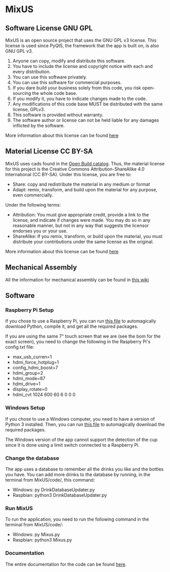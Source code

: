 # MixUS

## Software License GNU GPL
MixUS is an open source project that uses the GNU GPL v3 license. This license is used since PyQt5, the framework that the app is built on, is also GNU GPL v3.

1. Anyone can copy, modify and distribute this software.
2. You have to include the license and copyright notice with each and every distribution.
3. You can use this software privately.
4. You can use this software for commercial purposes.
5. If you dare build your business solely from this code, you risk open-sourcing the whole code base.
6. If you modify it, you have to indicate changes made to the code.
7. Any modifications of this code base MUST be distributed with the same license, GPLv3.
8. This software is provided without warranty.
9. The software author or license can not be held liable for any damages inflicted by the software.

More information about this license can be found [here](https://gist.github.com/kn9ts/cbe95340d29fc1aaeaa5dd5c059d2e60)

## Material License CC BY-SA
MixUS uses cads found in the [Open Build catalog](https://openbuildspartstore.com/). Thus, the material license for this project is the Creative Commons Attribution-ShareAlike 4.0 International (CC BY-SA). 
Under this license, you are free to:
- Share: copy and redistribute the material in any medium or format
- Adapt: remix, transform, and build upon the material for any purpose, even commercially.

Under the following terms:
- Attribution: You must give appropriate credit, provide a link to the license, and indicate if changes were made. You may do so in any reasonable manner, but not in any way that suggests the licensor endorses you or your use.
- ShareAlike: If you remix, transform, or build upon the material, you must distribute your contributions under the same license as the original.

More information about this license can be found [here](https://creativecommons.org/licenses/by-sa/4.0/?fbclid=IwAR1nMqahF2SNDniU5qahvUERI8FzeTw22oniBX6LPSnPQnIk0aLiyP96HRw)

## Mechanical Assembly
All the information for mechanical assembly can be found in [this wiki](https://github.com/BenjaminMoff/MixUS/wiki)
## Software

### Raspberry Pi Setup
If you chose to use a Raspberry Pi, you can run [this file](https://github.com/BenjaminMoff/MixUS/blob/main/configuration/PiConfig.sh) to automagically download Python, compile it, and get all the required packages.

If you are using the same 7" touch screen that we are (see the bom for the exact screen), you need to change the following in the Raspberry Pi's config.txt file:
- max_usb_curren=1
- hdmi_force_hotplug=1
- config_hdmi_boost=7
- hdmi_group=2
- hdmi_mode=87
- hdmi_drive=1
- display_rotate=0
- hdmi_cvt 1024 600 60 6 0 0 0

### Windows Setup
If you chose to use a Windows computer, you need to have a version of Python 3 installed. Then, you can run [this file](https://github.com/BenjaminMoff/MixUS/blob/main/configuration/Pythonconfig.bat) to automagically download the required packages.

The Windows version of the app cannot support the detection of the cup since it is done using a limit switch connected to a Raspberry Pi.

### Change the database
The app uses a database to remember all the drinks you like and the bottles you have. You can add more drinks to the database by running, in the terminal from MixUS/code/, this command: 
- Windows: py DrinkDatabaseUpdater.py
- Raspbian: python3 DrinkDatabaseUpdater.py

### Run MixUS
To run the application, you need to run the following command in the terminal from MixUS/code/:
- Windows: py Mixus.py
- Raspbian: python3 Mixus.py

### Documentation
The entire documentation for the code can be found [here](https://htmlpreview.github.io/?https://raw.githubusercontent.com/BenjaminMoff/MixUS/main/code/documentation/_build/html/index.html).

